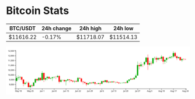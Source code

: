 # Bitcoin Stats

BTC/USDT|24h change|24h high|24h low|
|---|---|---|---|
|$11616.22|-0.17%|$11718.07|$11514.13|

<img src="./chart.svg">
